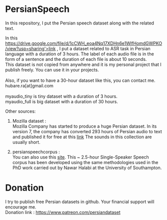 # PersianSpeech

In this repository, I put the Persian speech dataset along with the related text.

In this https://drive.google.com/file/d/1cCWH_eoa4Nq17XDHn6e1WIfHomdGWPKO/view?usp=sharing'>link</a> , I put a dataset related to ASR task in Persian language with a duration of 3 hours. 
The label of each audio file is in the form of a sentence and the duration of each file is about 10 seconds.</br>
This dataset is not copied from anywhere and it is my personal project that I publish freely. You can use it in your projects.</br></br>
Also, if you want to have a 30-hour dataset like this, you can contact me. hubare.ra[at]gmail.com
</br></br>
myaudio_tiny is tiny dataset with a duration of 3 hours. </br>
myaudio_full is big dataset with a duration of 30 hours. 

Other sources:</br>

1. Mozilla dataset : </br>
Mozilla Company has started to produce a huge Persian dataset. In its version 7, the company has converted 293 hours of Persian audio to text and published it for free at this <a href='https://commonvoice.mozilla.org/en/datasets'>link</a> The sounds in this collection are usually short.</br>

2. persianspeechcorpus :</br>
You can also use this <a href='https://fa.persianspeechcorpus.com/'>site</a>. This ~ 2.5-hour Single-Speaker Speech corpus has been developed using the same methodologies used in the PhD work carried out by Nawar Halabi at the University of Southampton.</br>

# Donation
I try to publish free Persian datasets in github. Your financial support will encourage me.</br>
Donation link : https://www.patreon.com/persiandataset
